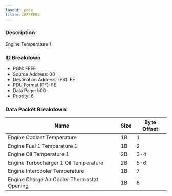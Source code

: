 ```yaml
---
layout: page
title: 18FEEE00
---
```


### Description

Engine Temperature 1

### ID Breakdown
<ul>
 <li>PGN: FEEE</li>
 <li>Source Address: 00</li>
 <li>Destination Address: (PS): EE</li>
 <li>PDU Format (PF): FE</li>
 <li>Data Page: b00</li>
 <li>Priority: 6</li>
</ul>

### Data Packet Breakdown:

| Name | Size | Byte Offset |
| ---- | ---- | ----------- |
| Engine Coolant Temperature | 1B | 1 |
| Engine Fuel 1 Temperature 1 | 1B | 2 |
| Engine Oil Temperature 1 | 2B | 3-4 |
| Engine Turbocharger 1 Oil Temperature | 2B | 5-6 |
| Engine Intercooler Temperature | 1B | 7 |
| Engine Charge Air Cooler Thermostat Opening | 1B | 8 |
